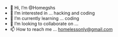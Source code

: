 - 👋 Hi, I’m @Homegshs
- 👀 I’m interested in ... hacking and coding
- 🌱 I’m currently learning ... coding
- 💞️ I’m looking to collaborate on ...
- 📫 How to reach me ... homelessonly@gmail.com

<!---
Homegshs/Homegshs is a ✨ special ✨ repository because its `README.md` (this file) appears on your GitHub profile.
You can click the Preview link to take a look at your changes.
--->
